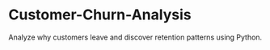 # Customer-Churn-Analysis
Analyze why customers leave and discover retention patterns using Python.
